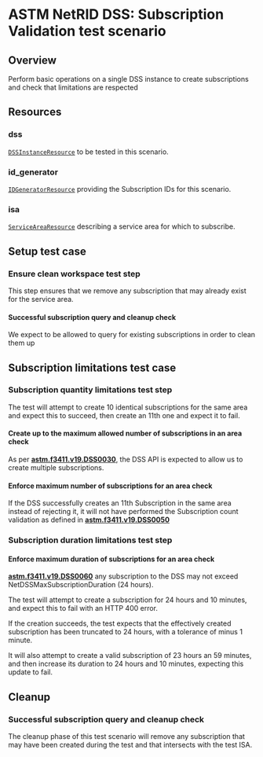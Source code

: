 # ASTM NetRID DSS: Subscription Validation test scenario

## Overview

Perform basic operations on a single DSS instance to create subscriptions and check that limitations are respected

## Resources

### dss

[`DSSInstanceResource`](../../../../../resources/astm/f3411/dss.py) to be tested in this scenario.

### id_generator

[`IDGeneratorResource`](../../../../../resources/interuss/id_generator.py) providing the Subscription IDs for this scenario.

### isa

[`ServiceAreaResource`](../../../../../resources/netrid/service_area.py) describing a service area for which to subscribe.

## Setup test case

### Ensure clean workspace test step

This step ensures that we remove any subscription that may already exist for the service area.

#### Successful subscription query and cleanup check

We expect to be allowed to query for existing subscriptions in order to clean them up

## Subscription limitations test case

### Subscription quantity limitations test step

The test will attempt to create 10 identical subscriptions for the same area and expect this to succeed, then create an 11th one and expect it to fail.

#### Create up to the maximum allowed number of subscriptions in an area check

As per **[astm.f3411.v19.DSS0030](../../../../../requirements/astm/f3411/v19.md)**, the DSS API is expected to allow us
to create multiple subscriptions.

#### Enforce maximum number of subscriptions for an area check

If the DSS successfully creates an 11th Subscription in the same area instead of rejecting it,
it will not have performed the Subscription count validation as defined in **[astm.f3411.v19.DSS0050](../../../../../requirements/astm/f3411/v19.md)**

### Subscription duration limitations test step

#### Enforce maximum duration of subscriptions for an area check

**[astm.f3411.v19.DSS0060](../../../../../requirements/astm/f3411/v19.md)** any subscription to the DSS may not exceed NetDSSMaxSubscriptionDuration (24 hours).

The test will attempt to create a subscription for 24 hours and 10 minutes, and expect this to fail with an HTTP 400 error.

If the creation succeeds, the test expects that the effectively created subscription has been truncated to 24 hours, with a tolerance of minus 1 minute.

It will also attempt to create a valid subscription of 23 hours an 59 minutes, and then increase its duration to 24 hours and 10 minutes,
expecting this update to fail.

## Cleanup

### Successful subscription query and cleanup check

The cleanup phase of this test scenario will remove any subscription that may have been created during the test and that intersects with the test ISA.
